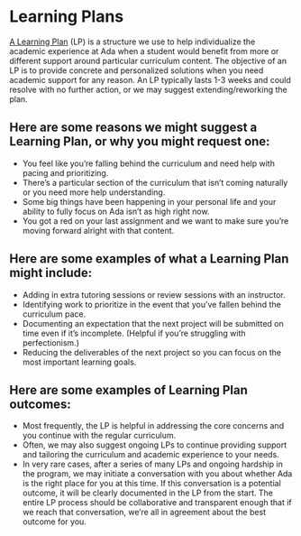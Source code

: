 # Learning Plans

[A Learning Plan](https://drive.google.com/file/d/1I1ljWhcF1RL0ih7La2P26iXhq1QABmFx/view) (LP) is a structure we use to help individualize the academic experience at Ada when a student would benefit from more or different support around particular curriculum content. The objective of an LP is to provide concrete and personalized solutions when you need academic support for any reason. An LP typically lasts 1-3 weeks and could resolve with no further action, or we may suggest extending/reworking the plan. 

## Here are some reasons we might suggest a Learning Plan, or why you might request one:

- You feel like you’re falling behind the curriculum and need help with pacing and prioritizing.
- There’s a particular section of the curriculum that isn’t coming naturally or you need more help understanding. 
- Some big things have been happening in your personal life and your ability to fully focus on Ada isn’t as high right now. 
- You got a red on your last assignment and we want to make sure you’re moving forward alright with that content.

## Here are some examples of what a Learning Plan might include:

- Adding in extra tutoring sessions or review sessions with an instructor.
- Identifying work to prioritize in the event that you’ve fallen behind the curriculum pace. 
- Documenting an expectation that the next project will be submitted on time even if it’s incomplete. (Helpful if you’re struggling with perfectionism.)
- Reducing the deliverables of the next project so you can focus on the most important learning goals. 

## Here are some examples of Learning Plan outcomes:

- Most frequently, the LP is helpful in addressing the core concerns and you continue with the regular curriculum. 
- Often, we may also suggest ongoing LPs to continue providing support and tailoring the curriculum and academic experience to your needs. 
- In very rare cases, after a series of many LPs and ongoing hardship in the program, we may initiate a conversation with you about whether Ada is the right place for you at this time. If this conversation is a potential outcome, it will be clearly documented in the LP from the start. The entire LP process should be collaborative and transparent enough that if we reach that conversation, we’re all in agreement about the best outcome for you. 
